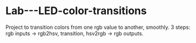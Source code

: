 # Lab---LED-color-transitions
Project to transition colors from one rgb value to another, smoothly. 3 steps: rgb inputs -> rgb2hsv, transition, hsv2rgb -> rgb outputs.
